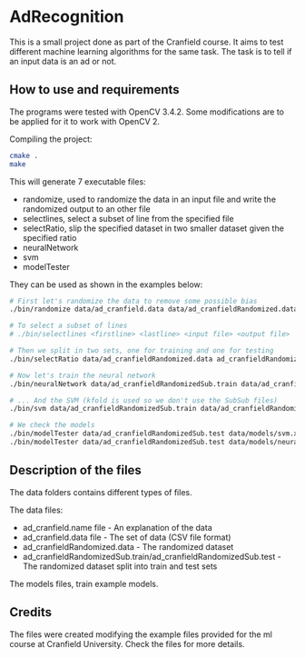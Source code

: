 # AdRecognition

This is a small project done as part of the Cranfield course. It aims to test different machine learning algorithms for the same task. The task is to tell if an input data is an ad or not.

## How to use and requirements

The programs were tested with OpenCV 3.4.2. Some modifications are to be applied for it to work with OpenCV 2.

Compiling the project:

```bash
cmake .
make
```

This will generate 7 executable files:

- randomize, used to randomize the data in an input file and write the randomized output to an other file
- selectlines, select a subset of line from the specified file
- selectRatio, slip the specified dataset in two smaller dataset given the specified ratio
- neuralNetwork
- svm
- modelTester

They can be used as shown in the examples below:

```bash
# First let's randomize the data to remove some possible bias
./bin/randomize data/ad_cranfield.data data/ad_cranfieldRandomized.data

# To select a subset of lines
# ./bin/selectlines <firstline> <lastline> <input file> <output file>

# Then we split in two sets, one for training and one for testing
./bin/selectRatio data/ad_cranfieldRandomized.data ad_cranfieldRandomizedSub 0.8

# Now let's train the neural network
./bin/neuralNetwork data/ad_cranfieldRandomizedSub.train data/ad_cranfieldRandomizedSub.test neuralNetwork

# ... And the SVM (kfold is used so we don't use the SubSub files)
./bin/svm data/ad_cranfieldRandomizedSub.train data/ad_cranfieldRandomizedSub.test svm

# We check the models
./bin/modelTester data/ad_cranfieldRandomizedSub.test data/models/svm.xml 1
./bin/modelTester data/ad_cranfieldRandomizedSub.test data/models/neuralNetwork.xml 3
```

## Description of the files

The data folders contains different types of files.

The data files:

- ad_cranfield.name file - An explanation of the data
- ad_cranfield.data file - The set of data (CSV file format)
- ad_cranfieldRandomized.data - The randomized dataset
- ad_cranfieldRandomizedSub.train/ad_cranfieldRandomizedSub.test - The randomized dataset split into train and test sets

The models files, train example models.

## Credits

The files were created modifying the example files provided for the ml course at Cranfield University. Check the files for more details.
